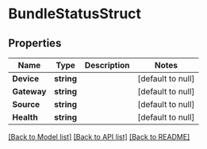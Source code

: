 # BundleStatusStruct

## Properties
Name | Type | Description | Notes
------------ | ------------- | ------------- | -------------
**Device** | **string** |  | [default to null]
**Gateway** | **string** |  | [default to null]
**Source** | **string** |  | [default to null]
**Health** | **string** |  | [default to null]

[[Back to Model list]](../README.md#documentation-for-models) [[Back to API list]](../README.md#documentation-for-api-endpoints) [[Back to README]](../README.md)

